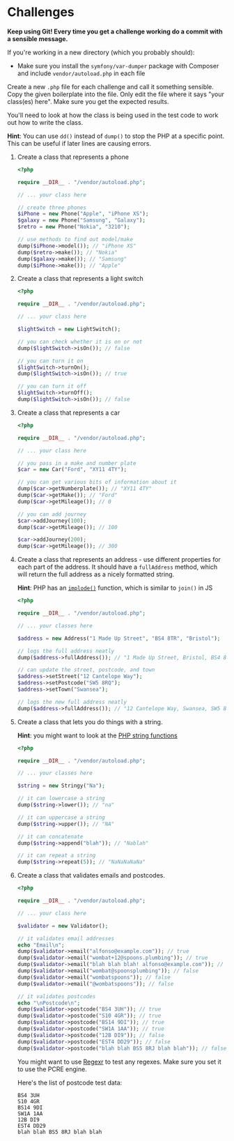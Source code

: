 # Challenges

**Keep using Git! Every time you get a challenge working do a commit with a sensible message.**

If you're working in a new directory (which you probably should):

- Make sure you install the `symfony/var-dumper` package with Composer and include `vendor/autoload.php` in each file

Create a new `.php` file for each challenge and call it something sensible. Copy the given boilerplate into the file. Only edit the file where it says "your class(es) here". Make sure you get the expected results.

You'll need to look at how the class is being used in the test code to work out how to write the class.

**Hint**: You can use `dd()` instead of `dump()` to stop the PHP at a specific point. This can be useful if later lines are causing errors.

1) Create a class that represents a phone

    ```php
    <?php

    require __DIR__ . "/vendor/autoload.php";

    // ... your class here

    // create three phones
    $iPhone = new Phone("Apple", "iPhone XS");
    $galaxy = new Phone("Samsung", "Galaxy");
    $retro = new Phone("Nokia", "3210");

    // use methods to find out model/make
    dump($iPhone->model()); // "iPhone XS"
    dump($retro->make()); // "Nokia"
    dump($galaxy->make()); // "Samsung"
    dump($iPhone->make()); // "Apple"
    ```

1) Create a class that represents a light switch

    ```php
    <?php

    require __DIR__ . "/vendor/autoload.php";

    // ... your class here

    $lightSwitch = new LightSwitch();

    // you can check whether it is on or not
    dump($lightSwitch->isOn()); // false

    // you can turn it on
    $lightSwitch->turnOn();
    dump($lightSwitch->isOn()); // true

    // you can turn it off
    $lightSwitch->turnOff();
    dump($lightSwitch->isOn()); // false
    ```



1) Create a class that represents a car

    ```php
    <?php

    require __DIR__ . "/vendor/autoload.php";

    // ... your class here

    // you pass in a make and number plate
    $car = new Car("Ford", "XY11 4TY");

    // you can get various bits of information about it
    dump($car->getNumberplate()); // "XY11 4TY"
    dump($car->getMake()); // "Ford"
    dump($car->getMileage()); // 0

    // you can add journey
    $car->addJourney(100);
    dump($car->getMileage()); // 100

    $car->addJourney(200);
    dump($car->getMileage()); // 300
    ```


1) Create a class that represents an address - use different properties for each part of the address. It should have a `fullAddress` method, which will return the full address as a nicely formatted string.

    **Hint**: PHP has an [`implode()`](http://php.net/manual/en/function.implode.php) function, which is similar to `join()` in JS

    ```php
    <?php

    require __DIR__ . "/vendor/autoload.php";

    // ... your classes here

    $address = new Address("1 Made Up Street", "BS4 8TR", "Bristol");

    // logs the full address neatly
    dump($address->fullAddress()); // "1 Made Up Street, Bristol, BS4 8TR"

    // can update the street, postcode, and town
    $address->setStreet("12 Cantelope Way");
    $address->setPostcode("SW5 8RQ");
    $address->setTown("Swansea");

    // logs the new full address neatly
    dump($address->fullAddress()); // "12 Cantelope Way, Swansea, SW5 8RQ"
    ```

1) Create a class that lets you do things with a string.

    **Hint**: you might want to look at the [PHP string functions](http://www.php.net/manual/en/ref.strings.php)

    ```php
    <?php

    require __DIR__ . "/vendor/autoload.php";

    // ... your classes here

    $string = new Stringy("Na");

    // it can lowercase a string
    dump($string->lower()); // "na"

    // it can uppercase a string
    dump($string->upper()); // "NA"

    // it can concatenate
    dump($string->append("blah")); // "Nablah"

    // it can repeat a string
    dump($string->repeat(5)); // "NaNaNaNaNa"
    ```

1) Create a class that validates emails and postcodes.

    ```php
    <?php

    require __DIR__ . "/vendor/autoload.php";

    // ... your class here

    $validator = new Validator();

    // it validates email addresses
    echo "Email\n";
    dump($validator->email("alfonso@example.com")); // true
    dump($validator->email("wombat+12@spoons.plumbing")); // true
    dump($validator->email("blah blah blah! alfonso@example.com")); // false
    dump($validator->email("wombat@spoonsplumbing")); // false
    dump($validator->email("wombatspoons")); // false
    dump($validator->email("@wombatspoons")); // false

    // it validates postcodes
    echo "\nPostcode\n";
    dump($validator->postcode("BS4 3UH")); // true
    dump($validator->postcode("S10 4GR")); // true
    dump($validator->postcode("BS14 9DI")); // true
    dump($validator->postcode("SW1A 1AA")); // true
    dump($validator->postcode("12B DI9")); // false
    dump($validator->postcode("EST4 DD29")); // false
    dump($validator->postcode("blah blah BS5 8RJ blah blah")); // false
    ```

    You might want to use [Regexr](https://regexr.com) to test any regexes. Make sure you set it to use the PCRE engine.

    Here's the list of postcode test data:

    ```
    BS4 3UH
    S10 4GR
    BS14 9DI
    SW1A 1AA
    12B DI9
    EST4 DD29
    blah blah BS5 8RJ blah blah
    ```
